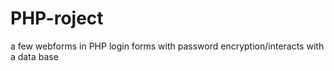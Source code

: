 # PHP-roject
a few webforms in PHP login forms with password encryption/interacts with a data base  
